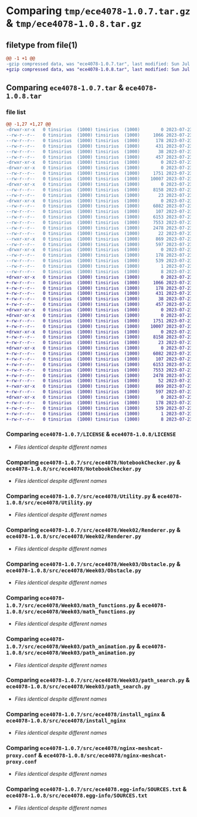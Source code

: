 # Comparing `tmp/ece4078-1.0.7.tar.gz` & `tmp/ece4078-1.0.8.tar.gz`

## filetype from file(1)

```diff
@@ -1 +1 @@
-gzip compressed data, was "ece4078-1.0.7.tar", last modified: Sun Jul 23 04:01:22 2023, max compression
+gzip compressed data, was "ece4078-1.0.8.tar", last modified: Sun Jul 23 04:13:27 2023, max compression
```

## Comparing `ece4078-1.0.7.tar` & `ece4078-1.0.8.tar`

### file list

```diff
@@ -1,27 +1,27 @@
-drwxr-xr-x   0 tinsirius  (1000) tinsirius  (1000)        0 2023-07-23 04:01:22.133200 ece4078-1.0.7/
--rw-r--r--   0 tinsirius  (1000) tinsirius  (1000)     1066 2023-07-23 03:51:35.000000 ece4078-1.0.7/LICENSE
--rw-r--r--   0 tinsirius  (1000) tinsirius  (1000)      178 2023-07-23 04:01:22.133200 ece4078-1.0.7/PKG-INFO
--rw-r--r--   0 tinsirius  (1000) tinsirius  (1000)      431 2023-07-23 03:51:35.000000 ece4078-1.0.7/README.md
--rw-r--r--   0 tinsirius  (1000) tinsirius  (1000)       38 2023-07-23 04:01:22.133200 ece4078-1.0.7/setup.cfg
--rw-r--r--   0 tinsirius  (1000) tinsirius  (1000)      457 2023-07-23 04:00:42.000000 ece4078-1.0.7/setup.py
-drwxr-xr-x   0 tinsirius  (1000) tinsirius  (1000)        0 2023-07-23 04:01:22.133200 ece4078-1.0.7/src/
-drwxr-xr-x   0 tinsirius  (1000) tinsirius  (1000)        0 2023-07-23 04:01:22.133200 ece4078-1.0.7/src/ece4078/
--rw-r--r--   0 tinsirius  (1000) tinsirius  (1000)     1751 2023-07-23 04:00:32.000000 ece4078-1.0.7/src/ece4078/NotebookChecker.py
--rw-r--r--   0 tinsirius  (1000) tinsirius  (1000)    10007 2023-07-23 03:51:35.000000 ece4078-1.0.7/src/ece4078/Utility.py
-drwxr-xr-x   0 tinsirius  (1000) tinsirius  (1000)        0 2023-07-23 04:01:22.133200 ece4078-1.0.7/src/ece4078/Week02/
--rw-r--r--   0 tinsirius  (1000) tinsirius  (1000)     8158 2023-07-23 03:51:35.000000 ece4078-1.0.7/src/ece4078/Week02/Renderer.py
--rw-r--r--   0 tinsirius  (1000) tinsirius  (1000)       23 2023-07-23 03:51:35.000000 ece4078-1.0.7/src/ece4078/Week02/__init__.py
-drwxr-xr-x   0 tinsirius  (1000) tinsirius  (1000)        0 2023-07-23 04:01:22.133200 ece4078-1.0.7/src/ece4078/Week03/
--rw-r--r--   0 tinsirius  (1000) tinsirius  (1000)     6082 2023-07-23 03:51:35.000000 ece4078-1.0.7/src/ece4078/Week03/Obstacle.py
--rw-r--r--   0 tinsirius  (1000) tinsirius  (1000)      107 2023-07-23 03:51:35.000000 ece4078-1.0.7/src/ece4078/Week03/__init__.py
--rw-r--r--   0 tinsirius  (1000) tinsirius  (1000)     6153 2023-07-23 03:51:35.000000 ece4078-1.0.7/src/ece4078/Week03/math_functions.py
--rw-r--r--   0 tinsirius  (1000) tinsirius  (1000)     7553 2023-07-23 03:51:35.000000 ece4078-1.0.7/src/ece4078/Week03/path_animation.py
--rw-r--r--   0 tinsirius  (1000) tinsirius  (1000)     2478 2023-07-23 03:51:35.000000 ece4078-1.0.7/src/ece4078/Week03/path_search.py
--rw-r--r--   0 tinsirius  (1000) tinsirius  (1000)       22 2023-07-23 03:51:35.000000 ece4078-1.0.7/src/ece4078/__init__.py
--rwxr-xr-x   0 tinsirius  (1000) tinsirius  (1000)      869 2023-07-23 03:51:35.000000 ece4078-1.0.7/src/ece4078/install_nginx
--rw-r--r--   0 tinsirius  (1000) tinsirius  (1000)      597 2023-07-23 03:51:35.000000 ece4078-1.0.7/src/ece4078/nginx-meshcat-proxy.conf
-drwxr-xr-x   0 tinsirius  (1000) tinsirius  (1000)        0 2023-07-23 04:01:22.133200 ece4078-1.0.7/src/ece4078.egg-info/
--rw-r--r--   0 tinsirius  (1000) tinsirius  (1000)      178 2023-07-23 04:01:22.000000 ece4078-1.0.7/src/ece4078.egg-info/PKG-INFO
--rw-r--r--   0 tinsirius  (1000) tinsirius  (1000)      539 2023-07-23 04:01:22.000000 ece4078-1.0.7/src/ece4078.egg-info/SOURCES.txt
--rw-r--r--   0 tinsirius  (1000) tinsirius  (1000)        1 2023-07-23 04:01:22.000000 ece4078-1.0.7/src/ece4078.egg-info/dependency_links.txt
--rw-r--r--   0 tinsirius  (1000) tinsirius  (1000)        8 2023-07-23 04:01:22.000000 ece4078-1.0.7/src/ece4078.egg-info/top_level.txt
+drwxr-xr-x   0 tinsirius  (1000) tinsirius  (1000)        0 2023-07-23 04:13:27.926854 ece4078-1.0.8/
+-rw-r--r--   0 tinsirius  (1000) tinsirius  (1000)     1066 2023-07-23 03:51:35.000000 ece4078-1.0.8/LICENSE
+-rw-r--r--   0 tinsirius  (1000) tinsirius  (1000)      178 2023-07-23 04:13:27.926854 ece4078-1.0.8/PKG-INFO
+-rw-r--r--   0 tinsirius  (1000) tinsirius  (1000)      431 2023-07-23 03:51:35.000000 ece4078-1.0.8/README.md
+-rw-r--r--   0 tinsirius  (1000) tinsirius  (1000)       38 2023-07-23 04:13:27.926854 ece4078-1.0.8/setup.cfg
+-rw-r--r--   0 tinsirius  (1000) tinsirius  (1000)      457 2023-07-23 04:12:58.000000 ece4078-1.0.8/setup.py
+drwxr-xr-x   0 tinsirius  (1000) tinsirius  (1000)        0 2023-07-23 04:13:27.922854 ece4078-1.0.8/src/
+drwxr-xr-x   0 tinsirius  (1000) tinsirius  (1000)        0 2023-07-23 04:13:27.922854 ece4078-1.0.8/src/ece4078/
+-rw-r--r--   0 tinsirius  (1000) tinsirius  (1000)     1751 2023-07-23 04:00:32.000000 ece4078-1.0.8/src/ece4078/NotebookChecker.py
+-rw-r--r--   0 tinsirius  (1000) tinsirius  (1000)    10007 2023-07-23 03:51:35.000000 ece4078-1.0.8/src/ece4078/Utility.py
+drwxr-xr-x   0 tinsirius  (1000) tinsirius  (1000)        0 2023-07-23 04:13:27.922854 ece4078-1.0.8/src/ece4078/Week02/
+-rw-r--r--   0 tinsirius  (1000) tinsirius  (1000)     8158 2023-07-23 03:51:35.000000 ece4078-1.0.8/src/ece4078/Week02/Renderer.py
+-rw-r--r--   0 tinsirius  (1000) tinsirius  (1000)       23 2023-07-23 03:51:35.000000 ece4078-1.0.8/src/ece4078/Week02/__init__.py
+drwxr-xr-x   0 tinsirius  (1000) tinsirius  (1000)        0 2023-07-23 04:13:27.926854 ece4078-1.0.8/src/ece4078/Week03/
+-rw-r--r--   0 tinsirius  (1000) tinsirius  (1000)     6082 2023-07-23 03:51:35.000000 ece4078-1.0.8/src/ece4078/Week03/Obstacle.py
+-rw-r--r--   0 tinsirius  (1000) tinsirius  (1000)      107 2023-07-23 03:51:35.000000 ece4078-1.0.8/src/ece4078/Week03/__init__.py
+-rw-r--r--   0 tinsirius  (1000) tinsirius  (1000)     6153 2023-07-23 03:51:35.000000 ece4078-1.0.8/src/ece4078/Week03/math_functions.py
+-rw-r--r--   0 tinsirius  (1000) tinsirius  (1000)     7553 2023-07-23 03:51:35.000000 ece4078-1.0.8/src/ece4078/Week03/path_animation.py
+-rw-r--r--   0 tinsirius  (1000) tinsirius  (1000)     2478 2023-07-23 03:51:35.000000 ece4078-1.0.8/src/ece4078/Week03/path_search.py
+-rw-r--r--   0 tinsirius  (1000) tinsirius  (1000)       52 2023-07-23 04:12:43.000000 ece4078-1.0.8/src/ece4078/__init__.py
+-rwxr-xr-x   0 tinsirius  (1000) tinsirius  (1000)      869 2023-07-23 03:51:35.000000 ece4078-1.0.8/src/ece4078/install_nginx
+-rw-r--r--   0 tinsirius  (1000) tinsirius  (1000)      597 2023-07-23 03:51:35.000000 ece4078-1.0.8/src/ece4078/nginx-meshcat-proxy.conf
+drwxr-xr-x   0 tinsirius  (1000) tinsirius  (1000)        0 2023-07-23 04:13:27.922854 ece4078-1.0.8/src/ece4078.egg-info/
+-rw-r--r--   0 tinsirius  (1000) tinsirius  (1000)      178 2023-07-23 04:13:27.000000 ece4078-1.0.8/src/ece4078.egg-info/PKG-INFO
+-rw-r--r--   0 tinsirius  (1000) tinsirius  (1000)      539 2023-07-23 04:13:27.000000 ece4078-1.0.8/src/ece4078.egg-info/SOURCES.txt
+-rw-r--r--   0 tinsirius  (1000) tinsirius  (1000)        1 2023-07-23 04:13:27.000000 ece4078-1.0.8/src/ece4078.egg-info/dependency_links.txt
+-rw-r--r--   0 tinsirius  (1000) tinsirius  (1000)        8 2023-07-23 04:13:27.000000 ece4078-1.0.8/src/ece4078.egg-info/top_level.txt
```

### Comparing `ece4078-1.0.7/LICENSE` & `ece4078-1.0.8/LICENSE`

 * *Files identical despite different names*

### Comparing `ece4078-1.0.7/src/ece4078/NotebookChecker.py` & `ece4078-1.0.8/src/ece4078/NotebookChecker.py`

 * *Files identical despite different names*

### Comparing `ece4078-1.0.7/src/ece4078/Utility.py` & `ece4078-1.0.8/src/ece4078/Utility.py`

 * *Files identical despite different names*

### Comparing `ece4078-1.0.7/src/ece4078/Week02/Renderer.py` & `ece4078-1.0.8/src/ece4078/Week02/Renderer.py`

 * *Files identical despite different names*

### Comparing `ece4078-1.0.7/src/ece4078/Week03/Obstacle.py` & `ece4078-1.0.8/src/ece4078/Week03/Obstacle.py`

 * *Files identical despite different names*

### Comparing `ece4078-1.0.7/src/ece4078/Week03/math_functions.py` & `ece4078-1.0.8/src/ece4078/Week03/math_functions.py`

 * *Files identical despite different names*

### Comparing `ece4078-1.0.7/src/ece4078/Week03/path_animation.py` & `ece4078-1.0.8/src/ece4078/Week03/path_animation.py`

 * *Files identical despite different names*

### Comparing `ece4078-1.0.7/src/ece4078/Week03/path_search.py` & `ece4078-1.0.8/src/ece4078/Week03/path_search.py`

 * *Files identical despite different names*

### Comparing `ece4078-1.0.7/src/ece4078/install_nginx` & `ece4078-1.0.8/src/ece4078/install_nginx`

 * *Files identical despite different names*

### Comparing `ece4078-1.0.7/src/ece4078/nginx-meshcat-proxy.conf` & `ece4078-1.0.8/src/ece4078/nginx-meshcat-proxy.conf`

 * *Files identical despite different names*

### Comparing `ece4078-1.0.7/src/ece4078.egg-info/SOURCES.txt` & `ece4078-1.0.8/src/ece4078.egg-info/SOURCES.txt`

 * *Files identical despite different names*

